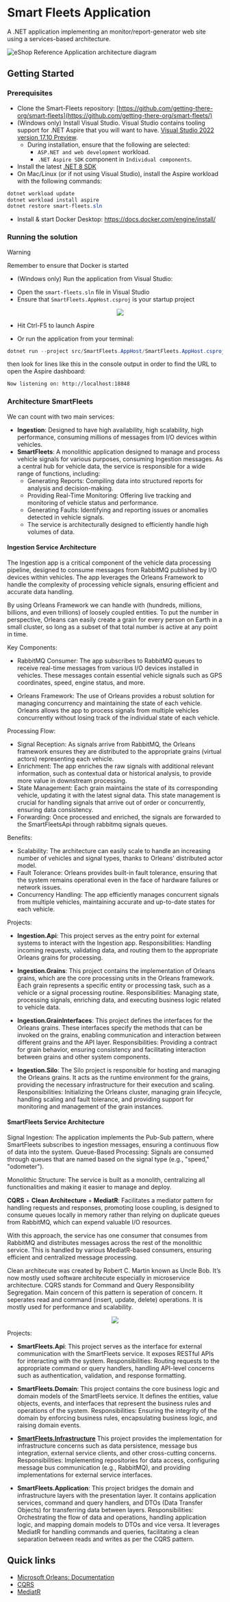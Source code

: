 # Smart Fleets Application

A .NET application implementing an monitor/report-generator web site using a services-based architecture.

![eShop Reference Application architecture diagram](images/architecture.png)

## Getting Started

### Prerequisites

- Clone the Smart-Fleets repository: [https://github.com/getting-there-org/smart-fleets](https://github.com/getting-there-org/smart-fleets/)
- (Windows only) Install Visual Studio. Visual Studio contains tooling support for .NET Aspire that you will want to have. [Visual Studio 2022 version 17.10 Preview](https://visualstudio.microsoft.com/vs/preview/).
  - During installation, ensure that the following are selected:
    - `ASP.NET and web development` workload.
    - `.NET Aspire SDK` component in `Individual components`.
- Install the latest [.NET 8 SDK](https://github.com/dotnet/installer#installers-and-binaries)
- On Mac/Linux (or if not using Visual Studio), install the Aspire workload with the following commands:
```powershell
dotnet workload update
dotnet workload install aspire
dotnet restore smart-fleets.sln
```
- Install & start Docker Desktop:  https://docs.docker.com/engine/install/

### Running the solution

> [!WARNING]
> Remember to ensure that Docker is started

* (Windows only) Run the application from Visual Studio:
 - Open the `smart-fleets.sln` file in Visual Studio
 - Ensure that `SmartFleets.AppHost.csproj` is your startup project
    <p align="center">
      <img src="images/sln.png" />
    </p>
 - Hit Ctrl-F5 to launch Aspire

* Or run the application from your terminal:
```powershell
dotnet run --project src/SmartFleets.AppHost/SmartFleets.AppHost.csproj
```
then look for lines like this in the console output in order to find the URL to open the Aspire dashboard:
```sh
Now listening on: http://localhost:18848
```

### Architecture SmartFleets
We can count with two main services: 
- **Ingestion**: Designed to have high availability, high scalability, high performance, consuming millions of messages from I/O devices within vehicles.
- **SmartFleets**: A monolithic application designed to manage and process vehicle signals for various purposes, consuming Ingestion messages. As a central hub for vehicle data, the service is responsible for a wide range of functions, including:
  - Generating Reports: Compiling data into structured reports for analysis and decision-making.
  - Providing Real-Time Monitoring: Offering live tracking and monitoring of vehicle status and performance.
  - Generating Faults: Identifying and reporting issues or anomalies detected in vehicle signals.
  - The service is architecturally designed to efficiently handle high volumes of data.

#### Ingestion Service Architecture
The Ingestion app is a critical component of the vehicle data processing pipeline, designed to consume messages from RabbitMQ published by I/O devices within vehicles. The app leverages the Orleans Framework to handle the complexity of processing vehicle signals, ensuring efficient and accurate data handling.

By using Orleans Framework we can handle with (hundreds, millions, billions, and even trillions) of loosely coupled entities. To put the number in perspective, Orleans can easily create a grain for every person on Earth in a small cluster, so long as a subset of that total number is active at any point in time.

Key Components:
- RabbitMQ Consumer: The app subscribes to RabbitMQ queues to receive real-time messages from various I/O devices installed in vehicles. These messages contain essential vehicle signals such as GPS coordinates, speed, engine status, and more.

- Orleans Framework: The use of Orleans provides a robust solution for managing concurrency and maintaining the state of each vehicle. Orleans allows the app to process signals from multiple vehicles concurrently without losing track of the individual state of each vehicle.

Processing Flow:
- Signal Reception: As signals arrive from RabbitMQ, the Orleans framework ensures they are distributed to the appropriate grains (virtual actors) representing each vehicle.
- Enrichment: The app enriches the raw signals with additional relevant information, such as contextual data or historical analysis, to provide more value in downstream processing.
- State Management: Each grain maintains the state of its corresponding vehicle, updating it with the latest signal data. This state management is crucial for handling signals that arrive out of order or concurrently, ensuring data consistency.
- Forwarding: Once processed and enriched, the signals are forwarded to the SmartFleetsApi through rabbitmq signals queues.

Benefits:
- Scalability: The architecture can easily scale to handle an increasing number of vehicles and signal types, thanks to Orleans' distributed actor model.
- Fault Tolerance: Orleans provides built-in fault tolerance, ensuring that the system remains operational even in the face of hardware failures or network issues.
- Concurrency Handling: The app efficiently manages concurrent signals from multiple vehicles, maintaining accurate and up-to-date states for each vehicle.

Projects:
- **Ingestion.Api**: This project serves as the entry point for external systems to interact with the Ingestion app.
Responsibilities: Handling incoming requests, validating data, and routing them to the appropriate Orleans grains for processing.

- **Ingestion.Grains**: This project contains the implementation of Orleans grains, which are the core processing units in the Orleans framework. Each grain represents a specific entity or processing task, such as a vehicle or a signal processing routine.
Responsibilities: Managing state, processing signals, enriching data, and executing business logic related to vehicle data.

- **Ingestion.GrainInterfaces**: This project defines the interfaces for the Orleans grains. These interfaces specify the methods that can be invoked on the grains, enabling communication and interaction between different grains and the API layer.
Responsibilities: Providing a contract for grain behavior, ensuring consistency and facilitating interaction between grains and other system components.

- **Ingestion.Silo**: The Silo project is responsible for hosting and managing the Orleans grains. It acts as the runtime environment for the grains, providing the necessary infrastructure for their execution and scaling.
Responsibilities: Initializing the Orleans cluster, managing grain lifecycle, handling scaling and fault tolerance, and providing support for monitoring and management of the grain instances.

#### SmartFleets Service Architecture
  
Signal Ingestion: The application implements the Pub-Sub pattern, where SmartFleets subscribes to ingestion messages, ensuring a continuous flow of data into the system.
Queue-Based Processing: Signals are consumed through queues that are named based on the signal type (e.g., "speed," "odometer"). 

Monolithic Structure: The service is built as a monolith, centralizing all functionalities and making it easier to manage and deploy.

**CQRS** + **Clean Architecture** + **MediatR**: Facilitates a mediator pattern for handling requests and responses, promoting loose coupling, is designed to consume queues locally in memory rather than relying on duplicate queues from RabbitMQ, which can expend valuable I/O resources. 

With this approach, the service has one consumer that consumes from RabbitMQ and distributes messages across the rest of the monolithic service. This is handled by various MediatR-based consumers, ensuring efficient and centralized message processing.

Clean architecute was created by Robert C. Martin known as Uncle Bob. It’s now mostly used software architecute especially in microservice architecture. CQRS stands for Command and Query Responsibility Segregation. Main concern of this pattern is seperation of concern. It seperates read and command (insert, update, delete) operations. It is mostly used for performance and scalability.

<p align="center">
  <img src="https://mahedee.net/assets/images/posts/2021/clean.png" />
</p>

Projects:
- **SmartFleets.Api**: This project serves as the interface for external communication with the SmartFleets service. It exposes RESTful APIs for interacting with the system.
Responsibilities: Routing requests to the appropriate command or query handlers, handling API-level concerns such as authentication, validation, and response formatting.

- **SmartFleets.Domain**: This project contains the core business logic and domain models of the SmartFleets service. It defines the entities, value objects, events, and interfaces that represent the business rules and operations of the system.
Responsibilities: Ensuring the integrity of the domain by enforcing business rules, encapsulating business logic, and raising domain events.

- **[SmartFleets.Infrastructure](./src/SmartFleets.Infrastructure/README.md)** This project provides the implementation for infrastructure concerns such as data persistence, message bus integration, external service clients, and other cross-cutting concerns.
Responsibilities: Implementing repositories for data access, configuring message bus communication (e.g., RabbitMQ), and providing implementations for external service interfaces.

- **SmartFleets.Application**: This project bridges the domain and infrastructure layers with the presentation layer. It contains application services, command and query handlers, and DTOs (Data Transfer Objects) for transferring data between layers.
Responsibilities: Orchestrating the flow of data and operations, handling application logic, and mapping domain models to DTOs and vice versa. It leverages MediatR for handling commands and queries, facilitating a clean separation between reads and writes as per the CQRS pattern.

## Quick links

* [Microsoft Orleans: Documentation](https://docs.microsoft.com/dotnet/orleans/)
* [CQRS](https://learn.microsoft.com/en-us/dotnet/architecture/microservices/microservice-ddd-cqrs-patterns/apply-simplified-microservice-cqrs-ddd-patterns)
* [MediatR](https://github.com/jbogard/MediatR)
